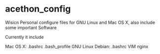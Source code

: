 acethon_config
==============

Wisicn Personal configure files for GNU Linux and Mac OS X, also include some important Software

Currently it include

Mac OS X:
	.bashrc .bash_profile
GNU Linux Debian:
	.bashrc
VIM
nginx
